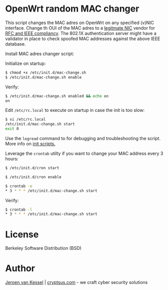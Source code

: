 # OpenWrt random MAC changer
This script changes the MAC adres on OpenWrt on any specified (v)NIC interface. Change th OUI of the MAC adres to a [legitmate NIC](https://mac2vendor.com/) vendor for [RFC and IEEE compliancy](http://standards-oui.ieee.org/oui.txt). The 802.1X authentication server might have a validator in place to check spoofed MAC addresses against the above IEEE database.

Install MAC adres changer script:

Initialize on startup:
```bash
$ chmod +x /etc/init.d/mac-change.sh
$ /etc/init.d/mac-change.sh enable
```
Verify:
```bash
$ /etc/init.d/mac-change.sh enabled && echo on
on
```
Edit `/etc/rc.local` to execute on startup in case the init is too slow:
```bash
$ vi /etc/rc.local
/etc/init.d/mac-change.sh start
exit 0
```
Use the `logread` command to for debugging and troubleshooting the script. More info on [init scripts.](https://openwrt.org/docs/techref/initscripts)

Leverage the `crontab` utilty if you want to change your MAC address every 3 hours:
```bash
$ /etc/init.d/cron start
```

```bash
$ /etc/init.d/cron enable
```

```bash
$ crontab -e
* 3 * * * /etc/init.d/mac-change.sh start
```
Verify:
```bash
$ crontab -l
* 3 * * * /etc/init.d/mac-change.sh start
```
# License
Berkeley Software Distribution (BSD)

# Author
[Jeroen van Kessel](https://twitter.com/jeroenvkessel) | [cryptsus.com](https://cryptsus.com) - we craft cyber security solutions
